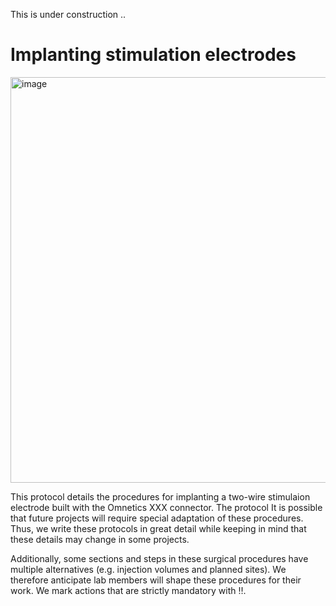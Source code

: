 This is under construction ..
# Implanting stimulation electrodes
<img width="649" alt="image" src="https://user-images.githubusercontent.com/17324841/217172216-403053c2-4cda-4e04-9ac8-2c4cc11fafeb.png">

This protocol details the procedures for implanting a two-wire stimulaion electrode built with the Omnetics XXX connector. The protocol It is possible that future projects will require special adaptation of these procedures. Thus, we write these protocols in great detail while keeping in mind that these details may change in some projects. 

Additionally, some sections and steps in these surgical procedures have multiple alternatives (e.g. injection volumes and planned sites). We therefore anticipate lab members will shape these procedures for their work. We mark actions that are strictly mandatory with :bangbang:.
